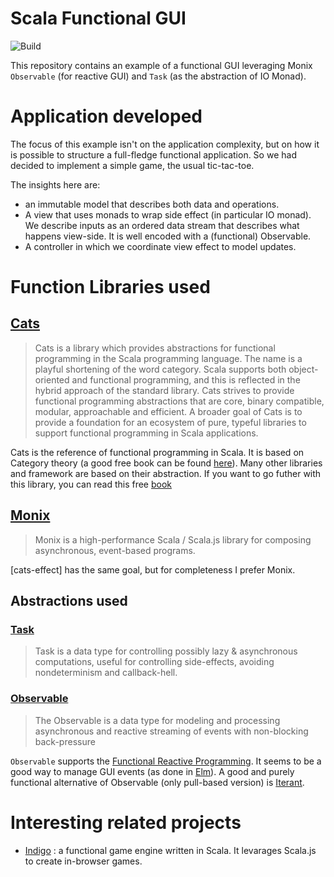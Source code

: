 # Scala Functional GUI 

![Build](https://github.com/cric96/scala-functional-gui/actions/workflows/scala.yml/badge.svg)

This repository contains an example of a functional GUI leveraging Monix `Observable` (for reactive GUI) and `Task` (as the abstraction of IO Monad).

# Application developed
The focus of this example isn't on the application complexity, but on how it is possible to structure a full-fledge functional application. So we had decided to implement a simple game, the usual tic-tac-toe.

The insights here are:
- an immutable model that describes both data and operations.
- A view that uses monads to wrap side effect (in particular IO monad). We describe inputs as an ordered data stream that describes what happens view-side. It is well encoded with a (functional) Observable.
- A controller in which we coordinate view effect to model updates.

# Function Libraries used
## [Cats](https://typelevel.org/cats/)
> Cats is a library which provides abstractions for functional programming in the Scala programming language. The name is a playful shortening of the word category.
> Scala supports both object-oriented and functional programming, and this is reflected in the hybrid approach of the standard library. Cats strives to provide functional programming abstractions that are core, binary compatible, modular, approachable and efficient. A broader goal of Cats is to provide a foundation for an ecosystem of pure, typeful libraries to support functional programming in Scala applications.

Cats is the reference of functional programming in Scala. It is based on Category theory (a good free book can be found [here](https://github.com/hmemcpy/milewski-ctfp-pdf)). Many other libraries and framework are based on their abstraction. If you want to go futher with this library, you can read this free [book](https://underscore.io/books/scala-with-cats/)
## [Monix](https://monix.io/)
> Monix is a high-performance Scala / Scala.js library for composing asynchronous, event-based programs.

[cats-effect] has the same goal, but for completeness I prefer Monix.

[//]: # (TODO add more details)

## Abstractions used
### [Task](https://monix.io/docs/current/eval/task.html)
> Task is a data type for controlling possibly lazy & asynchronous computations, useful for controlling side-effects, avoiding nondeterminism and callback-hell.

### [Observable]()
> The Observable is a data type for modeling and processing asynchronous and reactive streaming of events with non-blocking back-pressure
> 
`Observable` supports the [Functional Reactive Programming](http://wiki.haskell.org/Functional_Reactive_Programming). It seems to be a good way to manage GUI events (as done in [Elm](https://elm-lang.org/)).
A good and purely functional alternative of Observable (only pull-based version) is [Iterant](https://monix.io/api/current/monix/tail/Iterant.html).

# Interesting related projects
- [Indigo](https://github.com/PurpleKingdomGames/indigo) : a functional game engine written in Scala. It levarages Scala.js to create in-browser games.
